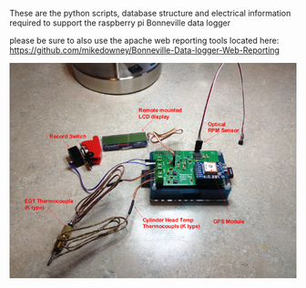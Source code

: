 These are the python scripts, database structure and electrical information required to support the raspberry pi Bonneville data logger 

please be sure to also use the apache web reporting tools located here:
https://github.com/mikedowney/Bonneville-Data-logger-Web-Reporting

![system picture](picture.jpg)
